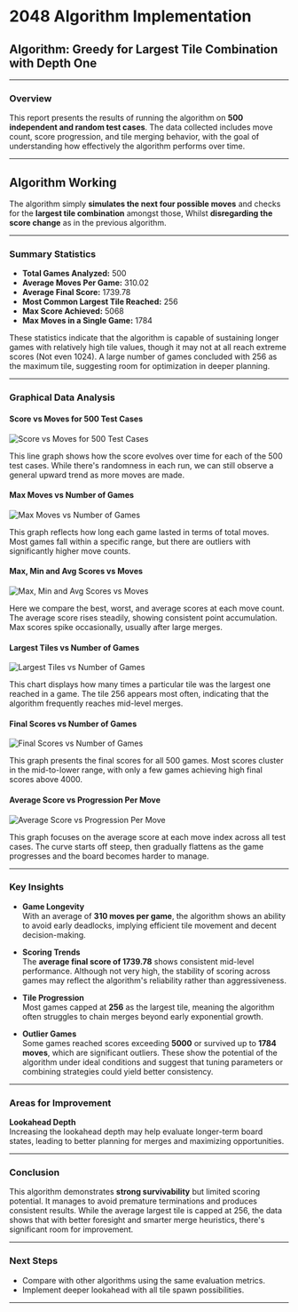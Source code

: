 # 2048 Algorithm Implementation  
## Algorithm: Greedy for Largest Tile Combination with Depth One

---

### Overview

This report presents the results of running the algorithm on **500 independent and random test cases**. The data collected includes move count, score progression, and tile merging behavior, with the goal of understanding how effectively the algorithm performs over time.

---

## Algorithm Working 
The algorithm simply **simulates the next four possible moves** and checks for the **largest tile combination** amongst those, Whilst **disregarding the score change** as in the previous algorithm.



---

### Summary Statistics

- **Total Games Analyzed:** 500  
- **Average Moves Per Game:** 310.02  
- **Average Final Score:** 1739.78  
- **Most Common Largest Tile Reached:** 256  
- **Max Score Achieved:** 5068  
- **Max Moves in a Single Game:** 1784  

These statistics indicate that the algorithm is capable of sustaining longer games with relatively high tile values, though it may not at all reach extreme scores (Not even 1024). A large number of games concluded with 256 as the maximum tile, suggesting room for optimization in deeper planning.

---

### Graphical Data Analysis

#### Score vs Moves for 500 Test Cases
![Score vs Moves for 500 Test Cases](https://drive.google.com/uc?id=1gcXax8Orl4fygVEKfZXW4qX9u8rCfkCW)

This line graph shows how the score evolves over time for each of the 500 test cases. While there's randomness in each run, we can still observe a general upward trend as more moves are made.



#### Max Moves vs Number of Games
![Max Moves vs Number of Games](https://drive.google.com/uc?id=1OlyZjJIzX5zhurM8QL4bifEFrrISXddK)

This graph reflects how long each game lasted in terms of total moves. Most games fall within a specific range, but there are outliers with significantly higher move counts.


#### Max, Min and Avg Scores vs Moves
![Max, Min and Avg Scores vs Moves](https://drive.google.com/uc?id=1zxDZp5wSgDltmbnvDYRtxKcLGXTpdB_e)

Here we compare the best, worst, and average scores at each move count. The average score rises steadily, showing consistent point accumulation. Max scores spike occasionally, usually after large merges.


#### Largest Tiles vs Number of Games
![Largest Tiles vs Number of Games](https://drive.google.com/uc?id=1QT2Oqcmsrz8ao16n4QZCVf-lCUCH0Dvk)

This chart displays how many times a particular tile was the largest one reached in a game. The tile 256 appears most often, indicating that the algorithm frequently reaches mid-level merges.


#### Final Scores vs Number of Games
![Final Scores vs Number of Games](https://drive.google.com/uc?id=1QTT2uTXBrpgyRMFNBhja69p45U1HQc-l)

This graph presents the final scores for all 500 games. Most scores cluster in the mid-to-lower range, with only a few games achieving high final scores above 4000.


#### Average Score vs Progression Per Move
![Average Score vs Progression Per Move](https://drive.google.com/uc?id=1LmQDfrcOBn22rbulc8XezZoJ9U1_jonz)

This graph focuses on the average score at each move index across all test cases. The curve starts off steep, then gradually flattens as the game progresses and the board becomes harder to manage.




---

### Key Insights

- **Game Longevity**  
  With an average of **310 moves per game**, the algorithm shows an ability to avoid early deadlocks, implying efficient tile movement and decent decision-making.

- **Scoring Trends**  
  The **average final score of 1739.78** shows consistent mid-level performance. Although not very high, the stability of scoring across games may reflect the algorithm's reliability rather than aggressiveness.

- **Tile Progression**  
  Most games capped at **256** as the largest tile, meaning the algorithm often struggles to chain merges beyond early exponential growth.

- **Outlier Games**  
  Some games reached scores exceeding **5000** or survived up to **1784 moves**, which are significant outliers. These show the potential of the algorithm under ideal conditions and suggest that tuning parameters or combining strategies could yield better consistency.

---

### Areas for Improvement

**Lookahead Depth**  
  Increasing the lookahead depth may help evaluate longer-term board states, leading to better planning for merges and maximizing opportunities.



---

### Conclusion

This algorithm demonstrates **strong survivability** but limited scoring potential. It manages to avoid premature terminations and produces consistent results. While the average largest tile is capped at 256, the data shows that with better foresight and smarter merge heuristics, there's significant room for improvement.

---

### Next Steps

- Compare with other algorithms using the same evaluation metrics.  
- Implement deeper lookahead with all tile spawn possibilities.  

---

